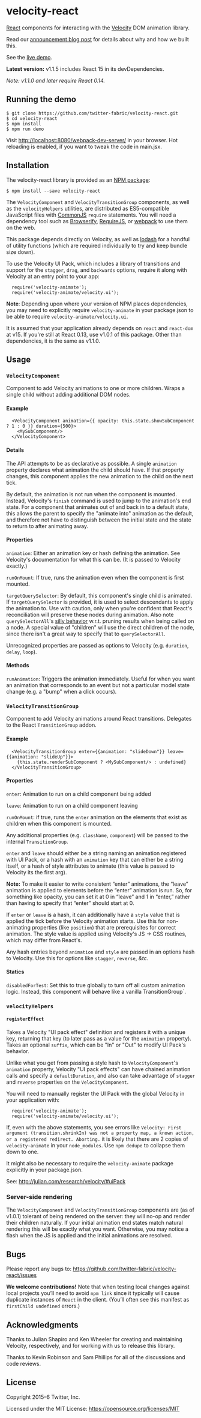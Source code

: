 # velocity-react

[React](http://facebook.github.io/react/) components for interacting with the
[Velocity](http://julian.com/research/velocity/) DOM animation library.

Read our [announcement blog post](https://fabric.io/blog/introducing-the-velocityreact-library) for
details about why and how we built this.

See the [live demo](http://twitter-fabric.github.io/velocity-react/).

**Latest version:** v1.1.5 includes React 15 in its devDependencies.

*Note: v1.1.0 and later require React 0.14.*

## Running the demo

```
$ git clone https://github.com/twitter-fabric/velocity-react.git
$ cd velocity-react
$ npm install
$ npm run demo
```

Visit <http://localhost:8080/webpack-dev-server/> in your browser. Hot reloading is enabled, if you
want to tweak the code in main.jsx.

## Installation

The velocity-react library is provided as an [NPM package](https://www.npmjs.com/package/velocity-react):

```
$ npm install --save velocity-react
```

The `VelocityComponent` and `VelocityTransitionGroup` components, as well as the `velocityHelpers`
utilities, are distributed as ES5-compatible JavaScript files with [CommonJS](http://www.commonjs.org/)
`require` statements. You will need a dependency tool such as [Browserify](http://browserify.org/),
[RequireJS](http://requirejs.org/), or [webpack](https://webpack.github.io/) to use them on the web.

This package depends directly on Velocity, as well as [lodash](https://lodash.com/) for a handful
of utility functions (which are required individually to try and keep bundle size down).

To use the Velocity UI Pack, which includes a library of transitions and support for the `stagger`,
`drag`, and `backwards` options, require it along with Velocity at an entry point to your app:
```JS
  require('velocity-animate');
  require('velocity-animate/velocity.ui');
```

**Note**: Depending upon where your version of NPM places dependencies, you may need to explicitly
require `velocity-animate` in your package.json to be able to require `velocity-animate/velocity.ui`.

It is assumed that your application already depends on `react` and `react-dom` at v15. If you're
still at React 0.13, use v1.0.1 of this package. Other than dependencies, it is the same as v1.1.0.

## Usage

### `VelocityComponent`

Component to add Velocity animations to one or more children. Wraps a single child without adding
additional DOM nodes.

#### Example
```JSX
  <VelocityComponent animation={{ opacity: this.state.showSubComponent ? 1 : 0 }} duration={500}>
    <MySubComponent/>
  </VelocityComponent>
```

#### Details

The API attempts to be as declarative as possible. A single `animation` property declares what
animation the child should have. If that property changes, this component applies the new animation
to the child on the next tick.

By default, the animation is not run when the component is mounted. Instead, Velocity's `finish`
command is used to jump to the animation's end state. For a component that animates out of and
back in to a default state, this allows the parent to specify the "animate into" animation as
the default, and therefore not have to distinguish between the initial state and the state to
return to after animating away.

#### Properties

`animation`: Either an animation key or hash defining the animation. See Velocity's documentation
  for what this can be. (It is passed to Velocity exactly.)

`runOnMount`: If true, runs the animation even when the component is first mounted.

`targetQuerySelector`: By default, this component's single child is animated. If `targetQuerySelector`
  is provided, it is used to select descendants to apply the animation to. Use with caution, only
  when you're confident that React's reconciliation will preserve these nodes during animation.
  Also note `querySelectorAll`'s [silly behavior](http://ejohn.org/blog/thoughts-on-queryselectorall/) w.r.t. pruning results when being called on a node.
  A special value of "children" will use the direct children of the node, since there isn't a
  great way to specify that to `querySelectorAll`.

Unrecognized properties are passed as options to Velocity (e.g. `duration`, `delay`, `loop`).

#### Methods

`runAnimation`: Triggers the animation immediately. Useful for when you want an animation that
  corresponds to an event but not a particular model state change (e.g. a "bump" when a click
  occurs).


### `VelocityTransitionGroup`

Component to add Velocity animations around React transitions. Delegates to the React `TransitionGroup`
addon.

#### Example
```JSX
  <VelocityTransitionGroup enter={{animation: "slideDown"}} leave={{animation: "slideUp"}}>
    {this.state.renderSubComponent ? <MySubComponent/> : undefined}
  </VelocityTransitionGroup>
```

#### Properties
`enter`: Animation to run on a child component being added

`leave`: Animation to run on a child component leaving

`runOnMount`: if true, runs the `enter` animation on the elements that exist as children when this
  component is mounted.

Any additional properties (e.g. `className`, `component`) will be passed to the internal
`TransitionGroup`.

`enter` and `leave` should either be a string naming an animation registered with UI Pack, or a hash
with an `animation` key that can either be a string itself, or a hash of style attributes to animate
(this value is passed to Velocity its the first arg).

**Note:** To make it easier to write consistent “enter” animations, the “leave” animation is applied
to elements before the “enter” animation is run. So, for something like opacity, you can set it at
0 in “leave” and 1 in “enter,” rather than having to specify that “enter” should start at 0.

If `enter` or `leave` is a hash, it can additionally have a `style` value that is applied the tick
before the Velocity animation starts. Use this for non-animating properties (like `position`) that
are prerequisites for correct animation. The style value is applied using Velocity's JS -> CSS
routines, which may differ from React's.

Any hash entries beyond `animation` and `style` are passed in an options hash to Velocity. Use this
for options like `stagger`, `reverse`, *&tc.*

#### Statics

`disabledForTest`: Set this to true globally to turn off all custom animation logic. Instead, this
  component will behave like a vanilla TransitionGroup`.

### `velocityHelpers`

#### `registerEffect`

Takes a Velocity "UI pack effect" definition and registers it with a unique key, returning that
key (to later pass as a value for the `animation` property). Takes an optional `suffix`, which can
be "In" or "Out" to modify UI Pack's behavior.

Unlike what you get from passing a style hash to `VelocityComponent`'s `animation` property,
Velocity "UI pack effects" can have chained animation calls and specify a `defaultDuration`, and
also can take advantage of `stagger` and `reverse` properties on the `VelocityComponent`.

You will need to manually register the UI Pack with the global Velocity in your application with:
```JS
  require('velocity-animate');
  require('velocity-animate/velocity.ui');
```

If, even with the above statements, you see errors like `Velocity: First argument
(transition.shrinkIn) was not a property map, a known action, or a registered redirect. Aborting.`
it is likely that there are 2 copies of `velocity-animate` in your `node_modules`. Use `npm dedupe`
to collapse them down to one.

It might also be necessary to require the `velocity-animate` package explicitly in your package.json.

See: http://julian.com/research/velocity/#uiPack

### Server-side rendering

The `VelocityComponent` and `VelocityTransitionGroup` components are (as of v1.0.1)
tolerant of being rendered on the server: they will no-op and render their children
naturally. If your initial animation end states match
natural rendering this will be exactly what you want. Otherwise, you may notice a
flash when the JS is applied and the initial animations are resolved.

## Bugs
Please report any bugs to: <https://github.com/twitter-fabric/velocity-react/issues>

**We welcome contributions!** Note that when testing local changes against local projects you’ll
need to avoid `npm link` since it typically will cause duplicate instances of `React` in the client.
(You’ll often see this manifest as `firstChild undefined` errors.)

## Acknowledgments
Thanks to Julian Shapiro and Ken Wheeler for creating and maintaining Velocity, respectively,
and for working with us to release this library.

Thanks to Kevin Robinson and Sam Phillips for all of the discussions and code reviews.

## License
Copyright 2015–6 Twitter, Inc.

Licensed under the MIT License: https://opensource.org/licenses/MIT

